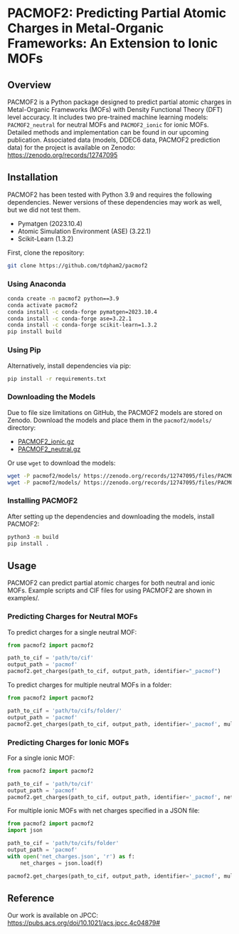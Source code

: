 # PACMOF2: Predicting Partial Atomic Charges in Metal-Organic Frameworks: An Extension to Ionic MOFs

## Overview
PACMOF2 is a Python package designed to predict partial atomic charges in Metal-Organic Frameworks (MOFs) with Density Functional Theory (DFT) level accuracy. It includes two pre-trained machine learning models: `PACMOF2_neutral` for neutral MOFs and `PACMOF2_ionic` for ionic MOFs. Detailed methods and implementation can be found in our upcoming publication.
Associated data (models, DDEC6 data, PACMOF2 prediction data) for the project is available on Zenodo: https://zenodo.org/records/12747095

## Installation
PACMOF2 has been tested with Python 3.9 and requires the following dependencies. Newer versions of these dependencies may work as well, but we did not test them.

- Pymatgen (2023.10.4)
- Atomic Simulation Environment (ASE) (3.22.1)
- Scikit-Learn (1.3.2)

First, clone the repository:
```bash
git clone https://github.com/tdpham2/pacmof2
```

### Using Anaconda

```bash
conda create -n pacmof2 python==3.9
conda activate pacmof2
conda install -c conda-forge pymatgen=2023.10.4
conda install -c conda-forge ase=3.22.1
conda install -c conda-forge scikit-learn=1.3.2
pip install build
```

### Using Pip
Alternatively, install dependencies via pip:

```bash
pip install -r requirements.txt
```

### Downloading the Models
Due to file size limitations on GitHub, the PACMOF2 models are stored on Zenodo. Download the models and place them in the `pacmof2/models/` directory:

- [PACMOF2_ionic.gz](https://zenodo.org/records/12747095/files/PACMOF2_ionic.gz)
- [PACMOF2_neutral.gz](https://zenodo.org/records/12747095/files/PACMOF2_neutral.gz)

Or use `wget` to download the models:

```bash
wget -P pacmof2/models/ https://zenodo.org/records/12747095/files/PACMOF2_ionic.gz
wget -P pacmof2/models/ https://zenodo.org/records/12747095/files/PACMOF2_neutral.gz
```

### Installing PACMOF2
After setting up the dependencies and downloading the models, install PACMOF2:

```bash
python3 -m build
pip install .
```

## Usage
PACMOF2 can predict partial atomic charges for both neutral and ionic MOFs. Example scripts and CIF files for using PACMOF2 are shown in examples/.

### Predicting Charges for Neutral MOFs
To predict charges for a single neutral MOF:

```python
from pacmof2 import pacmof2

path_to_cif = 'path/to/cif'
output_path = 'pacmof'
pacmof2.get_charges(path_to_cif, output_path, identifier="_pacmof")
```

To predict charges for multiple neutral MOFs in a folder:

```python
from pacmof2 import pacmof2

path_to_cif = 'path/to/cifs/folder/'
output_path = 'pacmof'
pacmof2.get_charges(path_to_cif, output_path, identifier='_pacmof', multiple_cifs=True)
```

### Predicting Charges for Ionic MOFs
For a single ionic MOF:

```python
from pacmof2 import pacmof2

path_to_cif = 'path/to/cif'
output_path = 'pacmof'
pacmof2.get_charges(path_to_cif, output_path, identifier='_pacmof', net_charge=-2)
```

For multiple ionic MOFs with net charges specified in a JSON file:

```python
from pacmof2 import pacmof2
import json

path_to_cif = 'path/to/cifs/folder'
output_path = 'pacmof'
with open('net_charges.json', 'r') as f:
    net_charges = json.load(f)

pacmof2.get_charges(path_to_cif, output_path, identifier='_pacmof', multiple_cifs=True, net_charge=net_charges)
```

## Reference
Our work is available on JPCC: https://pubs.acs.org/doi/10.1021/acs.jpcc.4c04879#

